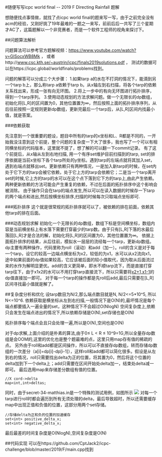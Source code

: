 #随便写写icpc world final -- 2019 F Directing Rainfall 题解

想随便找点事情做，就找了点icpc world final的题来写一写，由于之前完全没有acm的经验，又刚好挑了19年最难的一题之一来写，前前后后一共写了三个星期才AC了，这篇题解以一个非竞赛者，而是一个软件工程师的视角来探讨下。

##问题算法解析

问题算法可以参考官方题解视频：https://www.youtube.com/watch?v=GISocxWB8Mk ，
或者http://www.csc.kth.se/~austrin/icpc/finals2019solutions.pdf ，
测试的数据可以在https://icpc.global/worldfinals/problems找到。

问题的解答可以分成三个大步骤：
1.如果tarp a的水在不打洞的情况下，能滴到另一个tarp b上，那么称tarp a依赖于tarp b。从x轴左到右扫描，将各个tarp的依赖关系找出来，形成一张有向无环图。
2.将上一步中的有向无环图进行拓扑排序，得到一个tarp序列。
3.使用动态规划的方法求解问题。做一个无限长的dp数组，初始化将[L,R]的区间置为0，其他位置置为∞，然后按照上面的拓扑排序序列，从后往前按照一定规则更新dp数组，更新完最后一个tarp后，从[L,R]区间内找最小值，就是答案。

###依赖获取

先注意到一个很重要的题设，题目中所有的tarp的x坐标和L、R都是不同的，一开始我没注意到这个前提，整个问题的复杂度一下大了很多，我也写了一个可以有相同横坐标的代码版本，这里就不提了，想了解的可以翻一下commit记录。
有了这个前提后，从x轴从左到右地扫描, 用一个有序set维护目前扫描到的tarp, set的排序依据是当前x坐标下各个tarp所处的y坐标。遇到tarp的左端点就将其加入set，遇到右端点就移出set。更新依赖只有两种情况，一是加入新tarp的时候，在set内处于它下方的tarp会被它依赖，处于它上方的tarp会依赖它；二是当一个tarp离开set的时候,它上方的tarp的水可以在这个点下落到它下方的tarp上,由此产生依赖。两种更新依赖的方法可能会产生重复的依赖，不过在后面的拓扑排序中这个影响会被消除。
由于操作只会在tarp的端点发生,所以可以在读入数据的时候存一下tarp的两个端点和进出,然后按横坐标排序,扫描的时候每次只取端点坐标即可.

###拓扑排序
这个就是很常规的拓扑排序就可以了，被依赖的排在前面，依赖其他tarp的排在后面。

###动态规划求解
初始化一个无限长的dp数组，数组下标是空间横坐标，数组内容是当前横坐标上有水落下需要打穿最少的tarp数。由于只有[L,R]下落的水最后落回[L,R]才是合法的解，初始化将[L,R]的区间置为0，其他位置置为∞。
依据上面拓扑排序的结果，从后往前，模拟水一层层的流经每一个tarp，更新dp数组。dp主要有两种操作，代码里称为roll（滚动）和add（加一）。roll的含义是对于每一个tarp，设它的较高一边端点横坐标为x2，较低的为x1，水可以从x2流向x1，途中如果前面的dp值如果较高，它应该被后面的较小值取代，因为取从后面流过来的水作为解明显更优。add的含义更简单，即水不顺tarp流下，而是直接打穿tarp往下，由于x1x2的水可以不用打穿tarp直接流下，所以只需要将[x2+1,x1-1](假设x2<x1,反之调整一下也成立)的dp值直接加一即可。
对于每一个tarp的操作都是先roll后add,最后只需要在[L,R]区间寻找最小值就是解了。

##复杂度分析和优化
设tarp数目为N/2,那么端点数目就是N, N/2<=5*10^5, 所以N<=10^6.
依赖获取是横坐标从左到右扫描,一般情况下是O(N)的,最坏情况是每个端点都要插入一遍全量的set，这种情况下不会超过O(NlogN)
空间复杂度上,依赖只会发生在端点进出的情况下,所以依赖存储是O(N),set存储也是O(N)

拓扑排序每个端点会且只会处理一遍,所以是O(N),空间也是O(N)

对于dp求解,上面介绍的是朴素的算法,由于0≤ L < R ≤ 10^9=1G,所以全量存dp数组是会OOM的,这里的优化也是整个题最难的点，这里只用map存有值的稀疏的点。
另外由于roll和add都是区间操作，所以可以不直接存dp数组，转而存储dp数组的一次差分（a[i]=dp[i]-dp[i-1]），这样roll和add都可以简化很多。假设是从左到右的情况，roll只需要找出delta为正的位置，将其置为0，然后将这个位置的delta加到下一个delta上；add只需要在区间开始处delta加一，结束处delta减一即可。
最后选用map来存储差分数组有值的位置。
```
//X cord->delta
map<int,int>deltas; 
```
同时，由于secret-34-matthias.in是一个特殊的测试用例，如图所示
![](../../../../Desktop/微信图片_20220117114620.png)
对每一个tarp进行roll时都会遍历到所有无须处理的delta，最后导致超时，所以还需要缓存map中出现正值和负值的位置，这部分用两个set存储。
```
//存储delta为正和负的位置的加速缓存
set<int> positive_delta_x;
set<int> negative_delta_x;
```
最后最差的时间复杂度是O(NlogN),空间复杂度是O(N)

##代码实现
可以在https://github.com/CptJack2/icpc-challenge/blob/master/2019/F/main.cpp找到